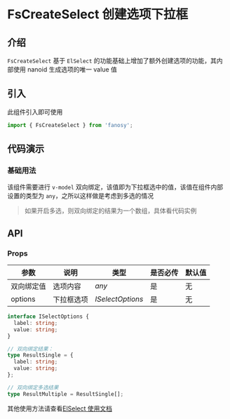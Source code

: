 # FsCreateSelect 创建选项下拉框

## 介绍

`FsCreateSelect` 基于 `ElSelect` 的功能基础上增加了额外创建选项的功能，其内部使用 nanoid 生成选项的唯一 value 值

## 引入

此组件引入即可使用

```typescript
import { FsCreateSelect } from 'fanosy';
```

## 代码演示

### 基础用法

该组件需要进行 `v-model` 双向绑定，该值即为下拉框选中的值，该值在组件内部设置的类型为 `any`，之所以这样做是考虑到多选的情况

> 如果开启多选，则双向绑定的结果为一个数组，具体看代码实例

<CodeShow>
  <template #source>
    <ClientOnly>
      <fs-create-select-show />
    </ClientOnly>
  </template>
  <template #meta>

@[code vue{}](../.vuepress/components/fs-create-select-show.vue)

  </template>
</CodeShow>

## API

### Props

| 参数       | 说明       | 类型             | 是否必传 | 默认值 |
| ---------- | ---------- | ---------------- | -------- | ------ |
| 双向绑定值 | 选项内容   | _any_            | 是       | 无     |
| options    | 下拉框选项 | _ISelectOptions_ | 是       | 无     |

```typescript
interface ISelectOptions {
  label: string;
  value: string;
}

// 双向绑定结果：
type ResultSingle = {
  label: string;
  value: string;
};

// 双向绑定多选结果
type ResultMultiple = ResultSingle[];
```

其他使用方法请查看[ElSelect 使用文档](https://element-plus.gitee.io/zh-CN/component/select.html)
